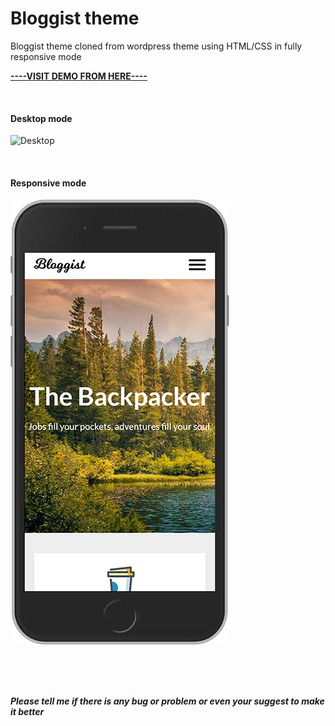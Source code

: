 # Bloggist theme
Bloggist theme cloned from wordpress theme using HTML/CSS in fully responsive mode

[**----VISIT DEMO FROM HERE----**](https://amirmahdioun.github.io/Bloggist-theme/)

<br>

#### Desktop mode

![Desktop](./assets/images/demo-pics/desktop-mode.png)

<br>

#### Responsive mode

![Responsive](./assets/images/demo-pics/resp.png)

<br/>
<br>
<br>

***Please tell me if there is any bug or problem or even your suggest to make it better***

